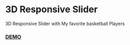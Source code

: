 # 3D Responsive Slider

3D Responsive Slider with My favorite basketball Players

### [DEMO](https://johamsmc.github.io/html-3dResponsiveSlider/)

